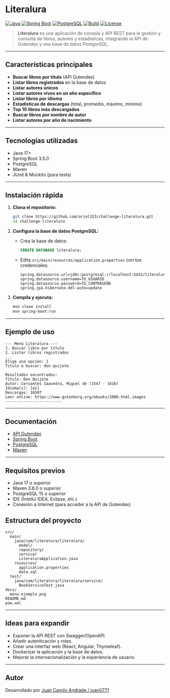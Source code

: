 # Literalura

[![Java](https://img.shields.io/badge/Java-17+-blue.svg)](https://www.oracle.com/java/)
[![Spring Boot](https://img.shields.io/badge/Spring%20Boot-3.5.0-brightgreen.svg)](https://spring.io/projects/spring-boot)
[![PostgreSQL](https://img.shields.io/badge/PostgreSQL-15+-blue.svg)](https://www.postgresql.org/)
[![Build](https://img.shields.io/badge/build-passing-brightgreen.svg)]()
[![License](https://img.shields.io/badge/license-MIT-lightgrey.svg)](LICENSE)

> **Literalura** es una aplicación de consola y API REST para la gestión y consulta de libros, autores y estadísticas, integrando la API de Gutendex y una base de datos PostgreSQL.

---

## Características principales

- **Buscar libros por título** (API Gutendex)
- **Listar libros registrados** en la base de datos
- **Listar autores únicos**
- **Listar autores vivos en un año específico**
- **Listar libros por idioma**
- **Estadísticas de descargas** (total, promedio, máximo, mínimo)
- **Top 10 libros más descargados**
- **Buscar libros por nombre de autor**
- **Listar autores por año de nacimiento**

---

## Tecnologías utilizadas

- Java 17+
- Spring Boot 3.5.0
- PostgreSQL
- Maven
- JUnit & Mockito (para tests)

---

## Instalación rápida

1. **Clona el repositorio:**

   ```sh
   git clone https://github.com/ariel323/challenge-literalura.git
   cd challenge-literalura
   ```

2. **Configura la base de datos PostgreSQL:**

   - Crea la base de datos:
     ```sql
     CREATE DATABASE literalura;
     ```
   - Edita `src/main/resources/application.properties` con tus credenciales:
     ```
     spring.datasource.url=jdbc:postgresql://localhost:5432/literalura
     spring.datasource.username=TU_USUARIO
     spring.datasource.password=TU_CONTRASEÑA
     spring.jpa.hibernate.ddl-auto=update
     ```

3. **Compila y ejecuta:**
   ```sh
   mvn clean install
   mvn spring-boot:run
   ```

---

## Ejemplo de uso

```
--- Menú Literalura ---
1. Buscar libro por título
2. Listar libros registrados
...
Elige una opción: 1
Título a buscar: don quijote

Resultados encontrados:
Título: Don Quijote
Autor: Cervantes Saavedra, Miguel de (1547 - 1616)
Idioma(s): [es]
Descargas: 16507
Leer online: https://www.gutenberg.org/ebooks/2000.html.images
-------------------------
```

---
## Documentación
- [API Gutendex](https://gutendex.com/)
- [Spring Boot](https://spring.io/projects/spring-boot)
- [PostgreSQL](https://www.postgresql.org/docs/)
- [Maven](https://maven.apache.org/)
  
---
## Requisitos previos
- Java 17 o superior
- Maven 3.6.0 o superior
- PostgreSQL 15 o superior  
- IDE (IntelliJ IDEA, Eclipse, etc.)
- Conexión a Internet (para acceder a la API de Gutendex)


## Estructura del proyecto

```
src/
  main/
    java/com/literatura/literalura/
      model/
      repository/
      service/
      LiteraluraApplication.java
    resources/
      application.properties
      data.sql
  test/
    java/com/literatura/literalura/service/
      BookServiceTest.java
docs/
  menu-ejemplo.png
README.md
pom.xml
```

---

## Ideas para expandir

- Exponer la API REST con Swagger/OpenAPI.
- Añadir autenticación y roles.
- Crear una interfaz web (React, Angular, Thymeleaf).
- Dockerizar la aplicación y la base de datos.
- Mejorar la internacionalización y la experiencia de usuario.

---

## Autor

Desarrollado por [Juan Camilo Andrade / juan0771](https://github.com/juan0771)